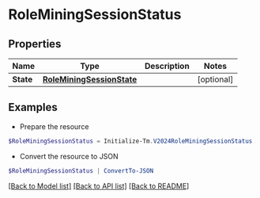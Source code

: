 # RoleMiningSessionStatus
## Properties

Name | Type | Description | Notes
------------ | ------------- | ------------- | -------------
**State** | [**RoleMiningSessionState**](RoleMiningSessionState.md) |  | [optional] 

## Examples

- Prepare the resource
```powershell
$RoleMiningSessionStatus = Initialize-Tm.V2024RoleMiningSessionStatus  -State null
```

- Convert the resource to JSON
```powershell
$RoleMiningSessionStatus | ConvertTo-JSON
```

[[Back to Model list]](../README.md#documentation-for-models) [[Back to API list]](../README.md#documentation-for-api-endpoints) [[Back to README]](../README.md)

